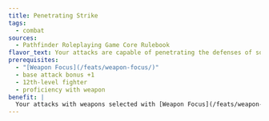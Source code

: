 ```yaml
---
title: Penetrating Strike
tags:
  - combat
sources:
  - Pathfinder Roleplaying Game Core Rulebook
flavor_text: Your attacks are capable of penetrating the defenses of some creatures.
prerequisites:
  - "[Weapon Focus](/feats/weapon-focus/)"
  - base attack bonus +1
  - 12th-level fighter
  - proficiency with weapon
benefit: |
  Your attacks with weapons selected with [Weapon Focus](/feats/weapon-focus/) ignore up to 5 points of damage reduction. This feat does not apply to damage reduction without a type (such as DR 10/---).
---
```


